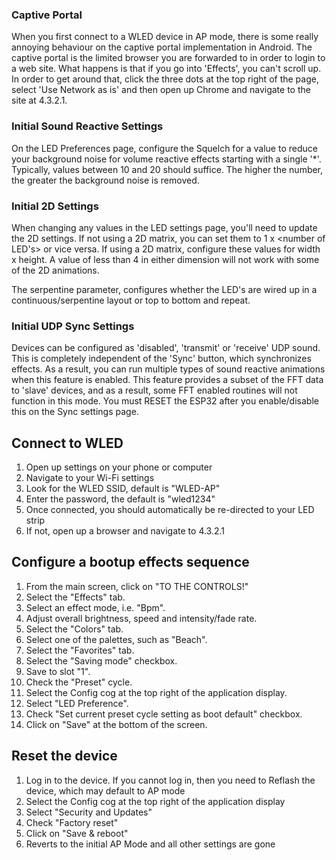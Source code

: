 ### Captive Portal
When you first connect to a WLED device in AP mode, there is some really annoying behaviour on the captive portal implementation in Android. The captive portal is the limited browser you are forwarded to in order to login to a web site. What happens is that if you go into 'Effects', you can't scroll up. In order to get around that, click the three dots at the top right of the page, select 'Use Network as is' and then open up Chrome and navigate to the site at 4.3.2.1.

### Initial Sound Reactive Settings
On the LED Preferences page, configure the Squelch for a value to reduce your background noise for volume reactive effects starting with a single '*'. Typically, values between 10 and 20 should suffice. The higher the number, the greater the background noise is removed.

### Initial 2D Settings
When changing any values in the LED settings page, you'll need to update the 2D settings. If not using a 2D matrix, you can set them to 1 x <number of LED's> or vice versa.  If using a 2D matrix, configure these values for width x height. A value of less than 4 in either dimension will not work with some of the 2D animations.

The serpentine parameter, configures whether the LED's are wired up in a continuous/serpentine layout or top to bottom and repeat.

### Initial UDP Sync Settings
Devices can be configured as 'disabled', 'transmit' or 'receive' UDP sound. This is completely independent of the 'Sync' button, which synchronizes effects. As a result, you can run multiple types of sound reactive animations when this feature is enabled. This feature provides a subset of the FFT data to 'slave' devices, and as a result, some FFT enabled routines will not function in this mode. You must RESET the ESP32 after you enable/disable this on the Sync settings page.



## Connect to WLED

1. Open up settings on your phone or computer
1.	Navigate to your Wi-Fi settings
1.	Look for the WLED SSID, default is "WLED-AP"
1.	Enter the password, the default is "wled1234"
1.	Once connected, you should automatically be re-directed to your LED strip
1.	If not, open up a browser and navigate to 4.3.2.1



## Configure a bootup effects sequence

1.	From the main screen, click on "TO THE CONTROLS!"
1.	Select the "Effects" tab.
1.	Select an effect mode, i.e. "Bpm".
1.	Adjust overall brightness, speed and intensity/fade rate.
1.	Select the "Colors" tab.
1.	Select one of the palettes, such as "Beach".
1.	Select the "Favorites" tab.
1.	Select the "Saving mode" checkbox.
1.	Save to slot "1".
1.	Check the "Preset" cycle.
1.	Select the Config cog at the top right of the application display.
1.	Select "LED Preference".
1.	Check "Set current preset cycle setting as boot default" checkbox.
1.	Click on "Save" at the bottom of the screen.


## Reset the device

1.	Log in to the device. If you cannot log in, then you need to Reflash the device, which may default to AP mode
1.	Select the Config cog at the top right of the application display
1.	Select "Security and Updates"
1.	Check "Factory reset"
1.	Click on "Save & reboot"
1.	Reverts to the initial AP Mode and all other settings are gone
